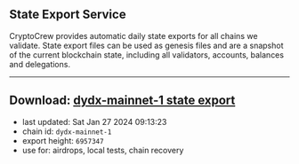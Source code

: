 ## State Export Service
CryptoCrew provides automatic daily state exports for all chains we validate. State export files can be used as genesis files and are a snapshot of the current blockchain state, including all validators, accounts, balances and delegations.

---
**Download: [dydx-mainnet-1 state export](https://dl-tyo.ccvalidators.com/SERVICE/dydx/dydx-mainnet-1_export_6957347.json)**
---

- last updated: Sat Jan 27 2024 09:13:23
- chain id: `dydx-mainnet-1`
- export height: `6957347`
- use for: airdrops, local tests, chain recovery
